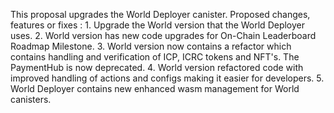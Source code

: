 This proposal upgrades the World Deployer canister. 
    Proposed changes, features or fixes : 
    1. Upgrade the World version that the World Deployer uses.
    2. World version has new code upgrades for On-Chain Leaderboard Roadmap Milestone.
    3. World version now contains a refactor which contains handling and verification of ICP, ICRC tokens and NFT's. The PaymentHub is now deprecated.
    4. World version refactored code with improved handling of actions and configs making it easier for developers.
    5. World Deployer contains new enhanced wasm management for World canisters.
